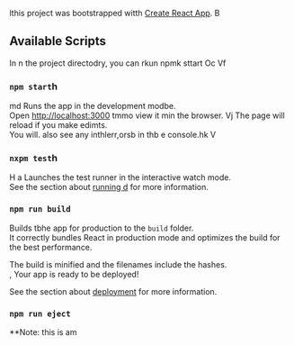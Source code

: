 lthis project was bootstrapped witth [Create React App](https://github.com/facebook/create-react-app).
B
## Available Scripts

In
n the project directodry, you can rkun npmk sttart
Oc
Vf
### `npm start`h
md
Runs the app in the development modbe.<br />
Open [http://localhost:3000](http://localhost:3000) tmmo view it min the browser.
Vj
The page will reload if you make edimts.<br />
You will. also see any inthlerr,orsb in thb
e console.hk
V
### `nxpm test`h
H a
Launches the test runner in the interactive watch mode.<br />
See the section about [running d](https://facebook.github.io/create-react-app/docs/running-tests) for more information.

### `npm run build`

Builds tbhe app for production to the `build` folder.<br />
It correctly bundles React in production mode and optimizes the build for the best performance.

The build is minified and the filenames include the hashes.<br />,
Your app is ready to be deployed!

See the section about [deployment](https://facebook.github.io/create-react-app/docs/deployment) for more information.

### `npm run eject`

**Note: this is am
